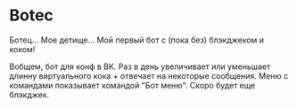 # Botec

Ботец... Мое детище... Мой первый бот с (пока без) блэкджеком и коком!

Вобщем, бот для конф в ВК. Раз в день увеличивает или уменьшает длинну виртуального кока + отвечает на некоторые сообщения. Меню с командами показывает командой "Бот меню". Скоро будет еще блэкджек.
